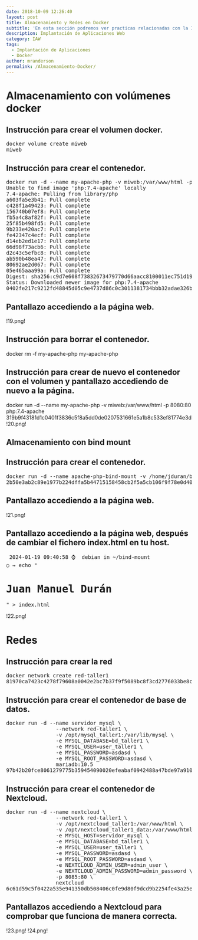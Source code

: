 ```yaml
---
date: 2018-10-09 12:26:40
layout: post
title: Almacenamiento y Redes en Docker
subtitle: 'En esta sección podremos ver practicas relacionadas con la Implantación de Aplicaciones Web'
description: Implantación de Aplicaciones Web
category: IAW
tags:
  - Implantación de Aplicaciones
  - Docker
author: mranderson
permalink: /Almacenamiento-Docker/
---
```



# Almacenamiento con volúmenes docker

## Instrucción para crear el volumen docker.
<pre>
docker volume create miweb
miweb
</pre>

##     Instrucción para crear el contenedor.

<pre>
docker run -d --name my-apache-php -v miweb:/var/www/html -p 8080:80 php:7.4-apache
Unable to find image 'php:7.4-apache' locally
7.4-apache: Pulling from library/php
a603fa5e3b41: Pull complete 
c428f1a49423: Pull complete 
156740b07ef8: Pull complete 
fb5a4c8af82f: Pull complete 
25f85b498fd5: Pull complete 
9b233e420ac7: Pull complete 
fe42347c4ecf: Pull complete 
d14eb2ed1e17: Pull complete 
66d98f73acb6: Pull complete 
d2c43c5efbc8: Pull complete 
ab590b48ea47: Pull complete 
80692ae2d067: Pull complete 
05e465aaa99a: Pull complete 
Digest: sha256:c9d7e608f73832673479770d66aacc8100011ec751d1905ff63fae3fe2e0ca6d
Status: Downloaded newer image for php:7.4-apache
0402fe217c9212fd48845d05c9e4737d86c0c3011381734bbb32adae326b90a9
</pre>

## Pantallazo accediendo a la página web.

!19.png!

## Instrucción para borrar el contenedor.

docker rm -f my-apache-php 
my-apache-php

## Instrucción para crear de nuevo el contenedor con el volumen y pantallazo accediendo de nuevo a la página.

docker run -d --name my-apache-php -v miweb:/var/www/html -p 8080:80 php:7.4-apache
319b9f43181d1c0401f3836c5f8a5dd0de0207531661e5a1b8c533ef81774e3d
!20.png!

## Almacenamiento con bind mount

##  Instrucción para crear el contenedor.
<pre>
docker run -d --name apache-php-bind-mount -v /home/jduran/bind-mount:/var/www/html -p 8081:80 php:7.4-apache
2b50e3ab2c89e1977b224dffa5b44715158458cb2f5a5cb106f9f78e0d40b991
</pre>

## Pantallazo accediendo a la página web.
!21.png!

##   Pantallazo accediendo a la página web, después de cambiar el fichero index.html en tu host.
<pre>
 2024-01-19 09:40:58 ⌚  debian in ~/bind-mount
○ → echo "<h1>Juan Manuel Durán</h1>" > index.html
</pre>
!22.png!

#  Redes

## Instrucción para crear la red
<pre>
docker network create red-taller1
81970ca7423c4278f79608a0042e2bc7b37f9f5089bc8f3cd2776033be8c3499
</pre>

## Instrucción para crear el contenedor de base de datos.
<pre>
docker run -d --name servidor_mysql \
                --network red-taller1 \
                -v /opt/mysql_taller1:/var/lib/mysql \
                -e MYSQL_DATABASE=bd_taller1 \
                -e MYSQL_USER=user_taller1 \
                -e MYSQL_PASSWORD=asdasd \
                -e MYSQL_ROOT_PASSWORD=asdasd \
                mariadb:10.5
97b42b20fce8061279775b359454090020efeabaf0942488a47bde97a910dd11
</pre>

## Instrucción para crear el contenedor de Nextcloud.

<pre>
docker run -d --name nextcloud \
                --network red-taller1 \
                -v /opt/nextcloud_taller1:/var/www/html \
                -v /opt/nextcloud_taller1_data:/var/www/html/data \
                -e MYSQL_HOST=servidor_mysql \
                -e MYSQL_DATABASE=bd_taller1 \
                -e MYSQL_USER=user_taller1 \
                -e MYSQL_PASSWORD=asdasd \
                -e MYSQL_ROOT_PASSWORD=asdasd \
                -e NEXTCLOUD_ADMIN_USER=admin_user \
                -e NEXTCLOUD_ADMIN_PASSWORD=admin_password \
                -p 8085:80 \
                nextcloud
6c61d59c5f0422a535e941350db508406c0fe9d80f9dcd9b2254fe43a25eb7f0
</pre>

## Pantallazos accediendo a Nextcloud para comprobar que funciona de manera correcta.
!23.png!
!24.png!
